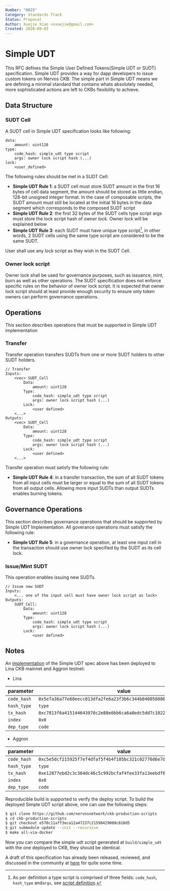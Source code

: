 ```yaml
---
Number: "0025"
Category: Standards Track
Status: Proposal
Author: Xuejie Xiao <xxuejie@gmail.com>
Created: 2020-09-03
---
```


# Simple UDT

This RFC defines the Simple User Defined Tokens(Simple UDT or SUDT) specification. Simple UDT provides a way for dapp developers to issue custom tokens on Nervos CKB. The simple part in Simple UDT means we are defining a minimal standard that contains whats absolutely needed, more sophisticated actions are left to CKBs flexibility to achieve.

## Data Structure

### SUDT Cell

A SUDT cell in Simple UDT specification looks like following:

```
data:
    amount: uint128
type:
    code_hash: simple_udt type script
    args: owner lock script hash (...)
lock:
    <user_defined>
```

The following rules should be met in a SUDT Cell:

* **Simple UDT Rule 1**: a SUDT cell must store SUDT amount in the first 16 bytes of cell data segment, the amount should be stored as little endian, 128-bit unsigned integer format. In the case of composable scripts, the SUDT amount must still be located at the initial 16 bytes in the data segment which corresponds to the composed SUDT script
* **Simple UDT Rule 2**: the first 32 bytes of the SUDT cells type script args must store the lock script hash of *owner lock*. Owner lock will be explained below
* **Simple UDT Rule 3**: each SUDT must have unique type script[^1], in other words, 2 SUDT cells using the same type script are considered to be the same SUDT.

[^1]: As per definition a type script is comprised of three fields: `code_hash`, `hash_type` and`args`, see [script definition](https://docs.nervos.org/docs/reference/script/).

User shall use any lock script as they wish in the SUDT Cell.

### Owner lock script

Owner lock shall be used for governance purposes, such as issuance, mint, burn as well as other operations. The SUDT specification does not enforce specific rules on the behavior of owner lock script. It is expected that owner lock script should at least provide enough security to ensure only token owners can perform governance operations.

## Operations

This section describes operations that must be supported in Simple UDT implementation

### Transfer

Transfer operation transfers SUDTs from one or more SUDT holders to other SUDT holders.

```
// Transfer
Inputs:
    <vec> SUDT_Cell
        Data:
            amount: uint128
        Type:
            code_hash: simple_udt type script
            args: owner lock script hash (...)
        Lock:
            <user defined>
    <...>
Outputs:
    <vec> SUDT_Cell
        Data:
            amount: uint128
        Type:
            code_hash: simple_udt type script
            args: owner lock script hash (...)
        Lock:
            <user defined>
    <...>
```

Transfer operation must satisfy the following rule:

* **Simple UDT Rule 4**: in a transfer transaction, the sum of all SUDT tokens from all input cells must be larger or equal to the sum of all SUDT tokens from all output cells. Allowing more input SUDTs than output SUDTs enables burning tokens.

## Governance Operations

This section describes governance operations that should be supported by Simple UDT Implementation. All goverance operations must satisfy the following rule:

* **Simple UDT Rule 5**: in a governance operation, at least one input cell in the transaction should use owner lock specified by the SUDT as its cell lock.

### Issue/Mint SUDT

This operation enables issuing new SUDTs.

```
// Issue new SUDT
Inputs:
    <... one of the input cell must have owner lock script as lock>
Outputs:
    SUDT_Cell:
        Data:
            amount: uint128
        Type:
            code_hash: simple_udt type script
            args: owner lock script hash (...)
        Lock:
            <user defined>
```

## Notes

An [implementation](https://github.com/nervosnetwork/ckb-production-scripts/blob/e570c11aff3eca12a47237c21598429088c610d5/c/simple_udt.c) of the Simple UDT spec above has been deployed to Lina CKB mainnet and Aggron testnet:


- Lina

| parameter   | value                                                                |
| ----------- | -------------------------------------------------------------------- |
| `code_hash` | `0x5e7a36a77e68eecc013dfa2fe6a23f3b6c344b04005808694ae6dd45eea4cfd5` |
| `hash_type` | `type`                                                               |
| `tx_hash`   | `0xc7813f6a415144643970c2e88e0bb6ca6a8edc5dd7c1022746f628284a9936d5` |
| `index`     | `0x0`                                                                |
| `dep_type`  | `code`                                                               |

- Aggron

| parameter   | value                                                                |
| ----------- | -------------------------------------------------------------------- |
| `code_hash` | `0xc5e5dcf215925f7ef4dfaf5f4b4f105bc321c02776d6e7d52a1db3fcd9d011a4` |
| `hash_type` | `type`                                                               |
| `tx_hash`   | `0xe12877ebd2c3c364dc46c5c992bcfaf4fee33fa13eebdf82c591fc9825aab769` |
| `index`     | `0x0`                                                                |
| `dep_type`  | `code`                                                               |


Reproducible build is supported to verify the deploy script. To bulid the deployed Simple UDT script above, one can use the following steps:

```bash
$ git clone https://github.com/nervosnetwork/ckb-production-scripts
$ cd ckb-production-scripts
$ git checkout e570c11aff3eca12a47237c21598429088c610d5
$ git submodule update --init --recursive
$ make all-via-docker
```

Now you can compare the simple udt script generated at `build/simple_udt` with the one deployed to CKB, they should be identical.

A draft of this specification has already been released, reviewed, and discussed in the community at [here](https://talk.nervos.org/t/rfc-simple-udt-draft-spec/4333) for quite some time.
